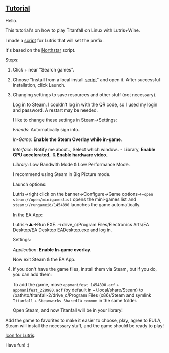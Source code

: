 ## [Tutorial](https://www.reddit.com/r/titanfall/comments/zxvhbu/i_made_lutris_install_scripts_linux_for_titanfall)
Hello.

This tutorial's on how to play Titanfall on Linux with Lutris+Wine.

I made a [script](https://github.com/begin-theadventure/lutris-scripts/releases/tag/Titanfall) for Lutris that will set the prefix.

It's based on the [Northstar](https://github.com/begin-theadventure/lutris-scripts/tree/main/lutris-scripts/Titanfall) script.

Steps:

1. Click + near "Search games".

2. Choose "Install from a local install [script](https://github.com/begin-theadventure/lutris-scripts/releases/download/Titanfall/titanfall-steam-ea-app.json)" and open it. After successful installation, click Launch.

3. Changing settings to save resources and other stuff (not necessary).

    Log in to Steam. I couldn't log in with the QR code, so I used my login and password. A restart may be needed.

    I like to change these settings in Steam->Settings:

    _Friends_: Automatically sign into..

    _In-Game_: **Enable the Steam Overlay while in-game**.

    _Interface_: Notify me about.., Select which window.. - Library, **Enable GPU accelerated**.. & **Enable hardware video**..

    _Library_: Low Bandwith Mode & Low Performance Mode.

    I recommend using Steam in Big Picture mode.

    Launch options:

    Lutris->right click on the banner->Configure->Game options->`+open steam://open/minigameslist` opens the mini-games list and `steam://rungameid/1454890` launches the game automatically.

    In the EA App:

    Lutris->▲->Run EXE..->drive_c/Program Files/Electronics Arts/EA Desktop/EA Desktop EADesktop.exe and log in.

    Settings:

    _Application_: **Enable In-game overlay**.

    Now exit Steam & the EA App.

4. If you don't have the game files, install them via Steam, but if you do, you can add them:

    To add the game, move `appmanifest_1454890.acf` + `appmanifest_228980.acf` (by default in ~/.local/share/Steam) to /path/to/titanfall-2/drive_c/Program Files (x86)/Steam and symlink `Titanfall` + `Steamworks Shared` to `common` in the same folder.

    Open Steam, and now Titanfall will be in your library!

Add the game to favorites to make it easier to choose, play, agree to EULA, Steam will install the necessary stuff, and the game should be ready to play!

[Icon for Lutris](https://github.com/begin-theadventure/lutris-scripts/tree/main/lutris-scripts/Titanfall/TitanfallIcon#readme).

Have fun! :)
